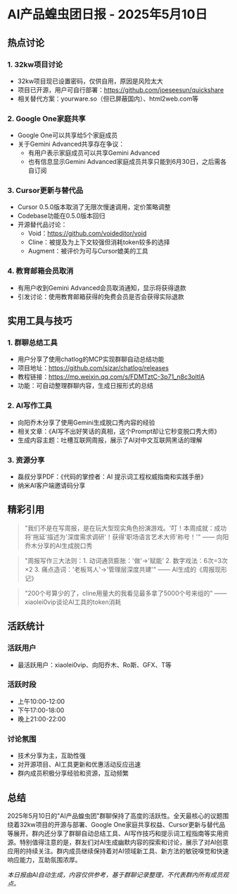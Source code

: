 # AI产品蝗虫团日报 - 2025年5月10日

## 热点讨论

### 1. 32kw项目讨论
- 32kw项目现已设置密码，仅供自用，原因是风险太大
- 项目已开源，用户可自行部署：https://github.com/joeseesun/quickshare
- 相关替代方案：yourware.so（但已屏蔽国内）、html2web.com等

### 2. Google One家庭共享
- Google One可以共享给5个家庭成员
- 关于Gemini Advanced共享存在争议：
  - 有用户表示家庭成员可以共享Gemini Advanced
  - 也有信息显示Gemini Advanced家庭成员共享只能到6月30日，之后需各自订阅

### 3. Cursor更新与替代品
- Cursor 0.5.0版本取消了无限次慢速调用，定价策略调整
- Codebase功能在0.5.0版本回归
- 开源替代品讨论：
  - Void：https://github.com/voideditor/void
  - Cline：被提及为上下文较强但消耗token较多的选择
  - Augment：被评价为可与Cursor媲美的工具

### 4. 教育邮箱会员取消
- 有用户收到Gemini Advanced会员取消通知，显示将获得退款
- 引发讨论：使用教育邮箱获得的免费会员是否会获得实际退款

## 实用工具与技巧

### 1. 群聊总结工具
- 用户分享了使用chatlog的MCP实现群聊自动总结功能
- 项目地址：https://github.com/sjzar/chatlog/releases
- 教程链接：https://mp.weixin.qq.com/s/FDMTztC-3p71_n8c3oltlA
- 功能：可自动整理群聊内容，生成日报形式的总结

### 2. AI写作工具
- 向阳乔木分享了使用Gemini生成脱口秀内容的经验
- 相关文章：《AI写不出好笑话的真相，这个Prompt却让它秒变脱口秀大师》
- 生成内容主题：吐槽互联网周报，展示了AI对中文互联网黑话的理解

### 3. 资源分享
- 磊叔分享PDF：《代码的掌控者：AI 提示词工程权威指南和实践手册》
- 纳米AI客户端邀请码分享

## 精彩引用

> "我们不是在写周报，是在玩大型现实角色扮演游戏。'叮！本周成就：成功将'拖延'描述为'深度需求调研'！获得'职场语言艺术大师'称号！'" —— 向阳乔木分享的AI生成脱口秀

> "周报写作三大法则：1. 动词通货膨胀：'做'→'赋能' 2. 数字戏法：6次=3次×2 3. 痛点造词：'老板骂人'→'管理层深度共建'" —— AI生成的《周报现形记》

> "200个号算少的了，cline用量大的我看见最多拿了5000个号来组的" —— xiaolei0vip谈论AI工具的token消耗

## 活跃统计

### 活跃用户
- 最活跃用户：xiaolei0vip、向阳乔木、Ro斯、GFX、T等

### 活跃时段
- 上午10:00-12:00
- 下午17:00-18:00
- 晚上21:00-22:00

### 讨论氛围
- 技术分享为主，互助性强
- 对开源项目、AI工具更新和优惠活动反应迅速
- 群内成员积极分享经验和资源，互动频繁

## 总结
2025年5月10日的"AI产品蝗虫团"群聊保持了高度的活跃性。全天最核心的议题围绕着32kw项目的开源与部署、Google One家庭共享权益、Cursor更新与替代品等展开。群内还分享了群聊自动总结工具、AI写作技巧和提示词工程指南等实用资源。特别值得注意的是，群友们对AI生成幽默内容的探索和讨论，展示了对AI创意应用的持续关注。群内成员继续保持着对AI领域新工具、新方法的敏锐嗅觉和快速响应能力，互助氛围浓厚。

*本日报由AI自动生成，内容仅供参考，基于群聊记录整理，不代表群内所有成员观点。*